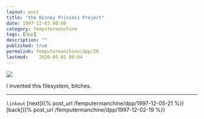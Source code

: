 ```yaml
---
layout: post
title: "the Disney Princess Project"
date: 1997-12-03 00:00
category: femputermanchine
tags: [dpp]
description: ""
published: true
permalink: femputermanchine/dpp/20
lastmod:	2020-05-01 08:04
---
```


<img src="{{ site.url }}/assets/img/dpp-20.jpg" maxwidth="1000" />

I invented this filesystem, bitches.

*****

`linkout`
[next]({% post_url /femputermanchine/dpp/1997-12-05-21 %})
[back]({% post_url /femputermanchine/dpp/1997-12-02-19 %})

